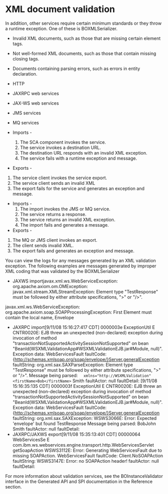 <!-- image -->

# XML document validation

In addition, other services require certain minimum standards or they throw a runtime exception.
One of these is BOXMLSerializer.

- Invalid XML documents, such as those that are missing certain element tags.
- Not well-formed XML documents, such as those that contain missing closing tags.
- Documents containing parsing errors, such as errors in entity declaration.

- HTTP
- JAXRPC web services
- JAX-WS web services
- JMS services
- MQ services

- Imports -
    1. The SCA component invokes the service.
    2. The service invokes a destination URL.
    3. The destination URL responds with an invalid XML exception.
    4. The service fails with a runtime exception and message.
- Exports -

1. The service client invokes the service export.
2. The service client sends an invalid XML
3. The export fails for the service and generates an exception and message.

- Imports -
    1. The import invokes the JMS or MQ service.
    2. The service returns a response.
    3. The service returns an invalid XML exception.
    4. The import fails and generates a message.
- Exports -

1. The MQ or JMS client invokes an export.
2. The client sends invalid XML.
3. The export fails and generates an exception and message.

You can view the logs for any messages generated by an XML validation exception. The following
examples are messages generated by improper XML coding that was validated by the
BOXMLSerializer

- JAXWS
importjavax.xml.ws.WebServiceException: org.apache.axiom.om.OMException: 
 javax.xml.stream.XMLStreamException: Element type "TestResponse" must be 
 followed by either attribute specifications, ">" or "/>".

javax.xml.ws.WebServiceException: org.apache.axiom.soap.SOAPProcessingException: 
	First Element must contain the local name, Envelope
- JAXRPC
import[9/11/08 15:16:27:417 CDT] 0000003e ExceptionUtil E   
	CNTR0020E: EJB threw an unexpected (non-declared) 
	 exception during invocation of method 
  "transactionNotSupportedActivitySessionNotSupported" on bean 
	 "BeanId(WSXMLValidationApp#WSXMLValidationEJB.jar#Module, null)". 
  Exception data: WebServicesFault
 faultCode: {http://schemas.xmlsoap.org/soap/envelope/}Server.generalException
 faultString: org.xml.sax.SAXParseException: Element type "TestResponse" 
   must be followed by either 
		attribute specifications, ">" or "/>". Message being parsed: 
    <?xml version="1.0"?><TestResponse 
		xmlns="http://WSXMLValidation"<firstName>Bob</firstName>
    <lastName>Smith</lastName></TestResponse>
 faultActor: null
 faultDetail: 
[9/11/08 15:16:35:135 CDT] 0000003f ExceptionUtil E   CNTR0020E: EJB threw an 
  unexpected (non-declared) exception during invocation of method 
  "transactionNotSupportedActivitySessionNotSupported" on bean 
		"BeanId(WSXMLValidationApp#WSXMLValidationEJB.jar#Module, null)". 
 Exception data: WebServicesFault
 faultCode: {http://schemas.xmlsoap.org/soap/envelope/}Server.generalException
 faultString: org.xml.sax.SAXException: WSWS3066E: Error: Expected 'envelope' 
   but found  TestResponse 
		Message being parsed: <?xml version="1.0"?><TestResponse 
   xmlns="http://WSXMLValidation">
		<firstName>Bob</firstName><middleName>John</middleName>
   <lastName>Smith</lastName>
   </TestResponse>
 faultActor: null
 faultDetail:
- JAXRPC/JAXWS
export[9/11/08 15:35:13:401 CDT] 00000064 WebServicesSe E 
  com.ibm.ws.webservices.engine.transport.http.WebServicesServlet 
  getSoapAction WSWS3112E: 
	  Error: Generating WebServicesFault due to missing SOAPAction.
                    WebServicesFault
 faultCode: Client.NoSOAPAction
 faultString: WSWS3147E: Error: no SOAPAction header!
 faultActor: null
 faultDetail:

For more information about validation services, see the BOInstanceValidator
interface in the Generated API and SPI documentation in the Reference section.